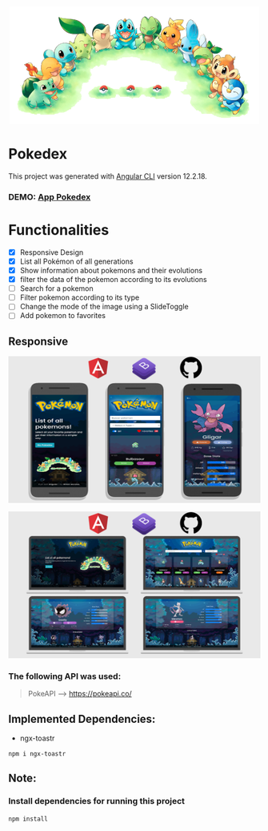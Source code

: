 <div align="center">
  <img width="500px" src="https://raw.githubusercontent.com/WilianMorales/pokedex-App/main/src/assets/images/pokereu.jpg">
</div>

# Pokedex

This project was generated with [Angular CLI](https://github.com/angular/angular-cli) version 12.2.18.

### DEMO: [App Pokedex](https://ng-pokedev.netlify.app/)

# Functionalities

- [x] Responsive Design
- [x] List all Pokémon of all generations
- [x] Show information about pokemons and their evolutions
- [x] filter the data of the pokemon according to its evolutions
- [ ] Search for a pokemon
- [ ] Filter pokemon according to its type
- [ ] Change the mode of the image using a SlideToggle
- [ ] Add pokemon to favorites

## Responsive

![Design preview for Mobile](./mobile-preview.png)

![Design preview for Desktop](./desktop-preview.png)

### The following API was used:

> PokeAPI --> https://pokeapi.co/

## Implemented Dependencies: 
* ngx-toastr
```
npm i ngx-toastr
```

## Note: 
### Install dependencies for running this project
```
npm install
```